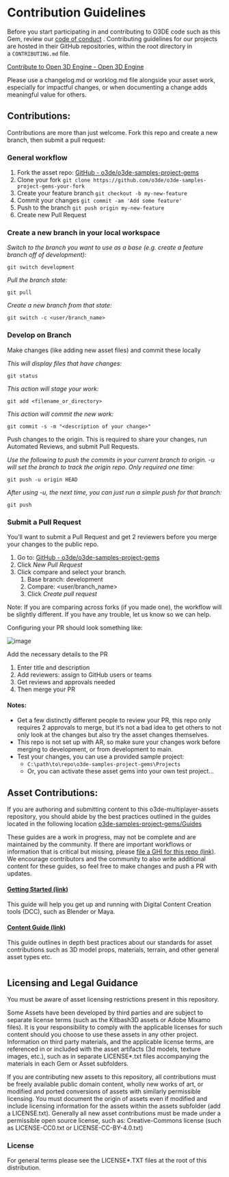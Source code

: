 # Contribution Guidelines

Before you start participating in and contributing to O3DE code such as this Gem, review our [code of conduct](https://o3de.org/docs/contributing/code-of-conduct/) . Contributing guidelines for our projects are hosted in their GitHub repositories, within the root directory in a `CONTRIBUTING.md` file.

[Contribute to Open 3D Engine - Open 3D Engine](https://www.o3de.org/contribute/#contribution-guidelines)

Please use a changelog.md or worklog.md file alongside your asset work, especially for impactful changes, or when documenting a change adds meaningful value for others.

## Contributions:

Contributions are more than just welcome. Fork this repo and create a new branch, then submit a pull request:

### General workflow

1. Fork the asset repo: [GitHub - o3de/o3de-samples-project-gems](https://github.com/o3de/o3de-samples-project-gems)
2. Clone your fork `git clone https://github.com/o3de/o3de-samples-project-gems-your-fork`
3. Create your feature branch `git checkout -b my-new-feature`
4. Commit your changes `git commit -am 'Add some feature'`
5. Push to the branch `git push origin my-new-feature`
6. Create new Pull Request

### Create a new branch in your local workspace

*Switch to the branch you want to use as a base (e.g. create a feature branch off of development):*

`git switch development`

*Pull the branch state:*

`git pull`

*Create a new branch from that state:*

`git switch -c <user/branch_name>`

### Develop on Branch

Make changes (like adding new asset files) and commit these locally

*This will display files that have changes:*

`git status`

*This action will stage your work:*

`git add <filename_or_directory>`

*This action will commit the new work:*

`git commit -s -m "<description of your change>"`

Push changes to the origin. This is required to share your changes, run Automated Reviews, and submit Pull Requests.

*Use the following to push the commits in your current branch to origin. -u will set the branch to track the origin repo. Only required one time:*

`git push -u origin HEAD`

*After using -u, the next time, you can just run a simple push for that branch:*

`git push`

### Submit a Pull Request

You’ll want to submit a Pull Request and get 2 reviewers before you merge your changes to the public repo.

1. Go to: [GitHub - o3de/o3de-samples-project-gems](https://github.com/o3de/o3de-samples-project-gems)
2. Click *New Pull Request*
3. Click compare and select your branch.
   1. Base branch: development
   2. Compare: <user/branch_name>
   3. Click *Create pull request*

Note: If you are comparing across forks (if you made one), the workflow will be slightly different. If you have any trouble, let us know so we can help.

Configuring your PR should look something like:

![image](https://user-images.githubusercontent.com/67011188/201199896-ce1e070c-7533-44b8-a4d0-ca6e3f4e4b5f.png)

Add the necessary details to the PR

1. Enter title and description
2. Add reviewers: assign to GitHub users or teams
3. Get reviews and approvals needed
4. Then merge your PR

#### Notes:

- Get a few distinctly different people to review your PR, this repo only requires 2 approvals to merge, but it’s not a bad idea to get others to not only look at the changes but also try the asset changes themselves.
- This repo is not set up with AR, so make sure your changes work before merging to development, or from development to main.
- Test your changes, you can use a provided sample project:
  - `C:\path\to\repo\o3de-samples-project-gems\Projects`
  - Or, you can activate these asset gems into your own test project...

## Asset Contributions:

If you are authoring and submitting content to this o3de-multiplayer-assets repository, you should abide by the best practices outlined in the guides located in the following location [o3de-samples-project-gems/Guides](https://github.com/o3de/o3de-samples-project-gems/tree/main/Guides)

These guides are a work in progress, may not be complete and are maintained by the community. If there are important workflows or information that is critical but missing, please [file a GHI for this repo (link)](https://github.com/o3de/o3de-samples-project-gems/issues/new). We encourage contributors and the community to also write additional content for these guides, so feel free to make changes and push a PR with updates.

#### [Getting Started (link)](https://github.com/o3de/o3de-samples-project-gems/blob/main/Guides/GettingStarted.md)

This guide will help you get up and running with Digital Content Creation tools (DCC), such as Blender or Maya.

#### [Content Guide (link)](https://github.com/o3de/o3de-samples-project-gems/blob/main/Guides/ContentGuide.md)

This guide outlines in depth best practices about our standards for asset contributions such as 3D model props, materials, terrain, and other general asset types etc.

# 

## Licensing and Legal Guidance

You must be aware of asset licensing restrictions present in this repository.

Some Assets have been developed by third parties and are subject to separate license terms (such as the Kitbash3D assets or Adobe Mixamo files). It is your responsibility to comply with the applicable licenses for such content should you choose to use these assets in any other project. Information on third party materials, and the applicable license terms, are referenced in or included with the asset artifacts (3d models, texture images, etc.), such as in separate LICENSE*.txt files accompanying the materials in each Gem or Asset subfolders.

If you are contributing new assets to this repository, all contributions must be freely available public domain content, wholly new works of art, or modified and ported conversions of assets with similarly permissible licensing. You must document the origin of assets even if modified and include licensing information for the assets within the assets subfolder (add a LICENSE.txt). Generally all new asset contributions must be made under a permissible open source license, such as: Creative-Commons license (such as LICENSE-CC0.txt or LICENSE-CC-BY-4.0.txt)

### License

For general terms please see the LICENSE*.TXT files at the root of this distribution.